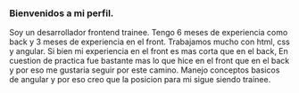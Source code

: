 ### Bienvenidos a mi perfil.
Soy un desarrollador frontend trainee. Tengo 6 meses de experiencia como back y 3 meses de experiencia en el front.
Trabajamos mucho con html, css y angular. Si bien mi experiencia en el front es mas corta que en el back, En cuestion de practica fue bastante mas lo que hice en el 
front que en el back y por eso me gustaria seguir por este camino.
Manejo conceptos basicos de angular y por eso creo que la posicion para mi sigue siendo trainee.

